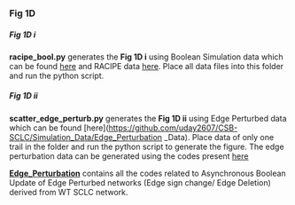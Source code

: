 ### Fig 1D

##### Fig 1D i

**racipe_bool.py** generates the **Fig 1D i** using Boolean Simulation data which can be found [here](https://github.com/uday2607/CSB-SCLC/Simulation_Data) and RACIPE data [here](). Place all data files into this folder and run the python script.

##### Fig 1D ii

**scatter_edge_perturb.py** generates the **Fig 1D ii** using Edge Perturbed data which can be found [here](https://github.com/uday2607/CSB-SCLC/Simulation_Data/Edge_Perturbation _Data). Place data of only one trail in the folder and run the python script to generate the figure. The edge perturbation data can be generated using the codes present [here](https://github.com/uday2607/CSB-SCLC/tree/master/Additional_Codes/Edge_Perturbation)

[**Edge_Perturbation**](https://github.com/uday2607/CSB-SCLC/tree/master/Additional_Codes/Edge_Perturbation) contains all the codes related to Asynchronous Boolean Update of Edge Perturbed networks (Edge sign change/ Edge Deletion) derived from WT SCLC network.
